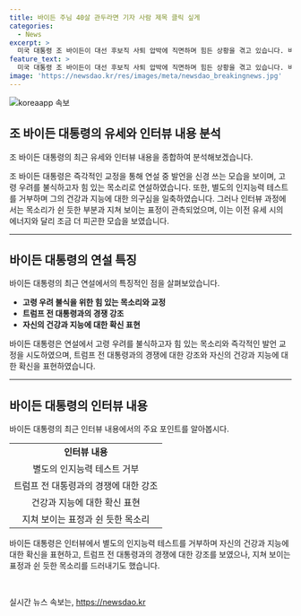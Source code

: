 ```yaml
---
title: 바이든 주님 40살 관두라면 기자 사람 제목 클릭 싶게
categories:
  - News
excerpt: >
  미국 대통령 조 바이든이 대선 후보직 사퇴 압박에 직면하며 힘든 상황을 겪고 있습니다. 바이든은 유세 중 고령 우려를 불식하며 강한 의지를 보이고, 발언 실수를 교정하며 노력하는 모습을 보였습니다. 또한, 트럼프 전 대통령과의 대결에서 승리를 강조하면서 건강 상태와 능력을 자신하며 입장을 밝혔습니다. 그러나 인터뷰 중에는 피로한 표정을 보이기도 했습니다. 이에 대한 관측이 이루어졌지만, 발언 내용에서 큰 차이는 없었습니다.
feature_text: >
  미국 대통령 조 바이든이 대선 후보직 사퇴 압박에 직면하며 힘든 상황을 겪고 있습니다. 바이든은 유세 중 고령 우려를 불식하며 강한 의지를 보이고, 발언 실수를 교정하며 노력하는 모습을 보였습니다. 또한, 트럼프 전 대통령과의 대결에서 승리를 강조하면서 건강 상태와 능력을 자신하며 입장을 밝혔습니다. 그러나 인터뷰 중에는 피로한 표정을 보이기도 했습니다. 이에 대한 관측이 이루어졌지만, 발언 내용에서 큰 차이는 없었습니다.
image: 'https://newsdao.kr/res/images/meta/newsdao_breakingnews.jpg'
---
```


<p><img src="https://newsdao.kr/res/images/meta/newsdao_breakingnews.jpg" alt="koreaapp 속보" /></p>

<h2 data-ke-size="size26">조 바이든 대통령의 유세와 인터뷰 내용 분석</h2>

<p>조 바이든 대통령의 최근 유세와 인터뷰 내용을 종합하여 분석해보겠습니다.</p>

<p data-ke-size="size16">조 바이든 대통령은 즉각적인 교정을 통해 연설 중 발언을 신경 쓰는 모습을 보이며, 고령 우려를 불식하고자 힘 있는 목소리로 연설하였습니다. 또한, 별도의 인지능력 테스트를 거부하며 그의 건강과 지능에 대한 의구심을 일축하였습니다. 그러나 인터뷰 과정에서는 목소리가 쉰 듯한 부분과 지쳐 보이는 표정이 관측되었으며, 이는 이전 유세 시의 에너지와 달리 조금 더 피곤한 모습을 보였습니다.</p>

<hr>

<h2 data-ke-size="size26">바이든 대통령의 연설 특징</h2>

<p>바이든 대통령의 최근 연설에서의 특징적인 점을 살펴보았습니다.</p>

<ul>
  <li><b>고령 우려 불식을 위한 힘 있는 목소리와 교정</b></li>
  <li><b>트럼프 전 대통령과의 경쟁 강조</b></li>
  <li><b>자신의 건강과 지능에 대한 확신 표현</b></li>
</ul>

<p data-ke-size="size16">바이든 대통령은 연설에서 고령 우려를 불식하고자 힘 있는 목소리와 즉각적인 발언 교정을 시도하였으며, 트럼프 전 대통령과의 경쟁에 대한 강조와 자신의 건강과 지능에 대한 확신을 표현하였습니다.</p>

<hr>

<h2 data-ke-size="size26">바이든 대통령의 인터뷰 내용</h2>

<p>바이든 대통령의 최근 인터뷰 내용에서의 주요 포인트를 알아봅시다.</p>

<table>
  <tr>
    <td style="text-align: center; height: 17px;"><b>인터뷰 내용</b></td>
  </tr>
  <tr>
    <td style="text-align: center; height: 17px;">별도의 인지능력 테스트 거부</td>
  </tr>
  <tr>
    <td style="text-align: center; height: 17px;">트럼프 전 대통령과의 경쟁에 대한 강조</td>
  </tr>
  <tr>
    <td style="text-align: center; height: 17px;">건강과 지능에 대한 확신 표현</td>
  </tr>
  <tr>
    <td style="text-align: center; height: 17px;">지쳐 보이는 표정과 쉰 듯한 목소리</td>
  </tr>
</table>

<p data-ke-size="size16">바이든 대통령은 인터뷰에서 별도의 인지능력 테스트를 거부하며 자신의 건강과 지능에 대한 확신을 표현하고, 트럼프 전 대통령과의 경쟁에 대한 강조를 보였으나, 지쳐 보이는 표정과 쉰 듯한 목소리를 드러내기도 했습니다.</p>

<p data-ke-size="size16">&nbsp;</p>
실시간 뉴스 속보는, <a href="https://newsdao.kr" rel="dofollow">https://newsdao.kr</a>


